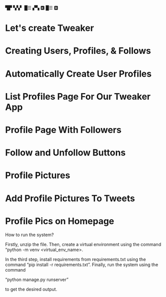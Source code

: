 
▜▛ ▚▚▘ █☰ ▞▚ 🅺 █☰ 🆁 




# Let's create Tweaker
# Creating Users, Profiles, & Follows
# Automatically Create User Profiles
# List Profiles Page For Our Tweaker App
# Profile Page With Followers
# Follow and Unfollow Buttons

# Profile Pictures
# Add Profile Pictures To Tweets
# Profile Pics on Homepage



How to run the system?

Firstly, unzip the file. 
Then, create a virtual environment using the command “python -m venv <virtual_env_name>.

 In the third step, install requirements from requirements.txt using the command
  “pip install -r requirements.txt”.
 Finally, run the system using the command

  “python manage.py runserver”

 to get the desired output.